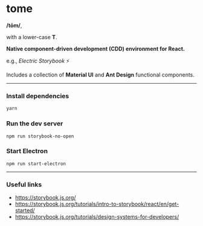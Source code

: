 # tome

**/tōm/**,

with a lower-case **T**.

**Native component-driven development (CDD) environment for React.**

e.g., *Electric Storybook* :zap:

Includes a collection of **Material UI** and **Ant Design** functional components.

---

### Install dependencies

`yarn`

### Run the dev server

`npm run storybook-no-open`

### Start Electron

`npm run start-electron`

---

### Useful links
- https://storybook.js.org/
- https://storybook.js.org/tutorials/intro-to-storybook/react/en/get-started/
- https://storybook.js.org/tutorials/design-systems-for-developers/
